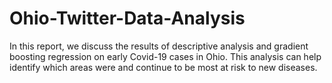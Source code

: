 # Ohio-Twitter-Data-Analysis
In this report, we discuss the results of descriptive analysis and gradient boosting regression on early Covid-19 cases in Ohio. This analysis can help identify which areas were and continue to be most at risk to new diseases.
